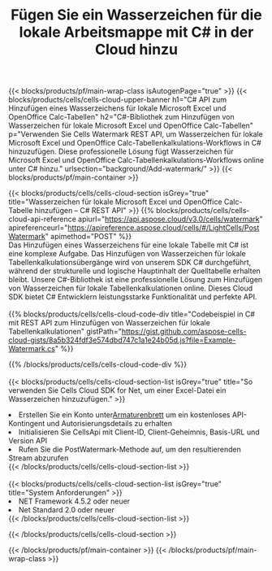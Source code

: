 ﻿---
title: Fügen Sie ein Wasserzeichen für die lokale Arbeitsmappe mit C# in der Cloud hinzu
description:  Cloud-APIs und SDKs zum Hinzufügen von Wasserzeichen für Microsoft Excel und OpenOffice Calc mit C#. Hinzufügen von Wasserzeichen für lokale Tabellenkalkulationen durch das Cells Cloud API SDK für C#.
---
{{< blocks/products/pf/main-wrap-class isAutogenPage="true" >}}
{{< blocks/products/cells/cells-cloud-upper-banner h1="C# API zum Hinzufügen eines Wasserzeichens für lokale Microsoft Excel und OpenOffice Calc-Tabellen" h2="C#-Bibliothek zum Hinzufügen von Wasserzeichen für lokale Microsoft Excel und OpenOffice Calc-Tabellen" p="Verwenden Sie Cells Watermark REST API, um Wasserzeichen für lokale Microsoft Excel und OpenOffice Calc-Tabellenkalkulations-Workflows in C# hinzuzufügen. Diese professionelle Lösung fügt Wasserzeichen für Microsoft Excel und OpenOffice Calc-Tabellenkalkulations-Workflows online unter C# hinzu." urlsection="background/Add-watermark/" >}}
{{< blocks/products/pf/main-container >}}

{{< blocks/products/cells/cells-cloud-section isGrey="true" title="Wasserzeichen für lokale Microsoft Excel und OpenOffice Calc-Tabelle hinzufügen – C# REST API" >}}
{{% blocks/products/cells/cells-cloud-api-reference apiurl="https://api.aspose.cloud/v3.0/cells/watermark" apireferenceurl="https://apireference.aspose.cloud/cells/#/LightCells/PostWatermark" apimethod="POST" %}}
<br/>
Das Hinzufügen eines Wasserzeichens für eine lokale Tabelle mit C# ist eine komplexe Aufgabe. Das Hinzufügen von Wasserzeichen für lokale Tabellenkalkulationsübergänge wird von unserem SDK C# durchgeführt, während der strukturelle und logische Hauptinhalt der Quelltabelle erhalten bleibt. Unsere C#-Bibliothek ist eine professionelle Lösung zum Hinzufügen von Wasserzeichen für lokale Tabellenkalkulationen online. Dieses Cloud SDK bietet C# Entwicklern leistungsstarke Funktionalität und perfekte API.
<br/>
<br/>
{{% blocks/products/cells/cells-cloud-code-div title="Codebeispiel in C# mit REST API zum Hinzufügen von Wasserzeichen für lokale Tabellenkalkulationen" gistPath="https://gist.github.com/aspose-cells-cloud-gists/8a5b324fdf3e574dbd747c1a1e24b05d.js?file=Example-Watermark.cs" %}}
  
{{% /blocks/products/cells/cells-cloud-code-div %}}
<br/>
<br/>
{{< blocks/products/cells/cells-cloud-section-list isGrey="true" title="So verwenden Sie Cells Cloud SDK for Net, um einer Excel-Datei ein Wasserzeichen hinzuzufügen." >}}
<li> Erstellen Sie ein Konto unter<a href="https://dashboard.aspose.cloud/">Armaturenbrett</a> um ein kostenloses API-Kontingent und Autorisierungsdetails zu erhalten</li>
<li>Initialisieren Sie CellsApi mit Client-ID, Client-Geheimnis, Basis-URL und Version API</li>
<li>Rufen Sie die PostWatermark-Methode auf, um den resultierenden Stream abzurufen</li>
{{< /blocks/products/cells/cells-cloud-section-list >}}
<br/>
<br/>
{{< blocks/products/cells/cells-cloud-section-list isGrey="true" title="System Anforderungen" >}}
<li>NET Framework 4.5.2 oder neuer</li>
<li>Net Standard 2.0 oder neuer</li>
{{< /blocks/products/cells/cells-cloud-section-list >}}

{{< /blocks/products/cells/cells-cloud-section >}}

{{< /blocks/products/pf/main-container >}}
{{< /blocks/products/pf/main-wrap-class >}}
